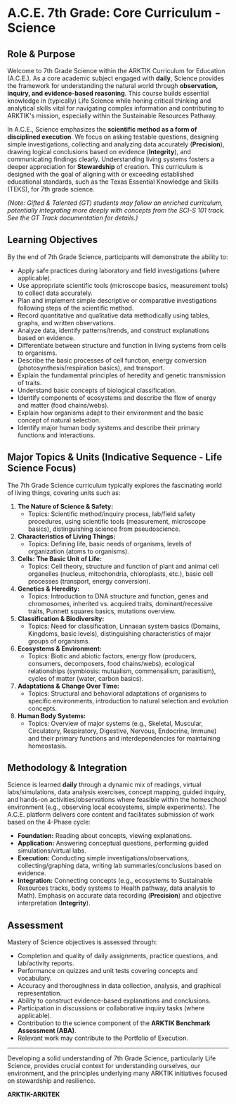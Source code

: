 # A.C.E. 7th Grade: Core Curriculum - Science

## Role & Purpose

Welcome to 7th Grade Science within the ARKTIK Curriculum for Education (A.C.E.). As a core academic subject engaged with **daily**, Science provides the framework for understanding the natural world through **observation, inquiry, and evidence-based reasoning**. This course builds essential knowledge in (typically) Life Science while honing critical thinking and analytical skills vital for navigating complex information and contributing to ARKTIK's mission, especially within the Sustainable Resources Pathway.

In A.C.E., Science emphasizes the **scientific method as a form of disciplined execution**. We focus on asking testable questions, designing simple investigations, collecting and analyzing data accurately (**Precision**), drawing logical conclusions based on evidence (**Integrity**), and communicating findings clearly. Understanding living systems fosters a deeper appreciation for **Stewardship** of creation. This curriculum is designed with the goal of aligning with or exceeding established educational standards, such as the Texas Essential Knowledge and Skills (TEKS), for 7th grade science.

*(Note: Gifted & Talented (GT) students may follow an enriched curriculum, potentially integrating more deeply with concepts from the SCI-S 101 track. See the GT Track documentation for details.)*

## Learning Objectives

By the end of 7th Grade Science, participants will demonstrate the ability to:

*   Apply safe practices during laboratory and field investigations (where applicable).
*   Use appropriate scientific tools (microscope basics, measurement tools) to collect data accurately.
*   Plan and implement simple descriptive or comparative investigations following steps of the scientific method.
*   Record quantitative and qualitative data methodically using tables, graphs, and written observations.
*   Analyze data, identify patterns/trends, and construct explanations based on evidence.
*   Differentiate between structure and function in living systems from cells to organisms.
*   Describe the basic processes of cell function, energy conversion (photosynthesis/respiration basics), and transport.
*   Explain the fundamental principles of heredity and genetic transmission of traits.
*   Understand basic concepts of biological classification.
*   Identify components of ecosystems and describe the flow of energy and matter (food chains/webs).
*   Explain how organisms adapt to their environment and the basic concept of natural selection.
*   Identify major human body systems and describe their primary functions and interactions.

## Major Topics & Units (Indicative Sequence - Life Science Focus)

The 7th Grade Science curriculum typically explores the fascinating world of living things, covering units such as:

1.  **The Nature of Science & Safety:**
    *   Topics: Scientific method/inquiry process, lab/field safety procedures, using scientific tools (measurement, microscope basics), distinguishing science from pseudoscience.
2.  **Characteristics of Living Things:**
    *   Topics: Defining life, basic needs of organisms, levels of organization (atoms to organisms).
3.  **Cells: The Basic Unit of Life:**
    *   Topics: Cell theory, structure and function of plant and animal cell organelles (nucleus, mitochondria, chloroplasts, etc.), basic cell processes (transport, energy conversion).
4.  **Genetics & Heredity:**
    *   Topics: Introduction to DNA structure and function, genes and chromosomes, inherited vs. acquired traits, dominant/recessive traits, Punnett squares basics, mutations overview.
5.  **Classification & Biodiversity:**
    *   Topics: Need for classification, Linnaean system basics (Domains, Kingdoms, basic levels), distinguishing characteristics of major groups of organisms.
6.  **Ecosystems & Environment:**
    *   Topics: Biotic and abiotic factors, energy flow (producers, consumers, decomposers, food chains/webs), ecological relationships (symbiosis: mutualism, commensalism, parasitism), cycles of matter (water, carbon basics).
7.  **Adaptations & Change Over Time:**
    *   Topics: Structural and behavioral adaptations of organisms to specific environments, introduction to natural selection and evolution concepts.
8.  **Human Body Systems:**
    *   Topics: Overview of major systems (e.g., Skeletal, Muscular, Circulatory, Respiratory, Digestive, Nervous, Endocrine, Immune) and their primary functions and interdependencies for maintaining homeostasis.

## Methodology & Integration

Science is learned **daily** through a dynamic mix of readings, virtual labs/simulations, data analysis exercises, concept mapping, guided inquiry, and hands-on activities/observations where feasible within the homeschool environment (e.g., observing local ecosystems, simple experiments). The A.C.E. platform delivers core content and facilitates submission of work based on the 4-Phase cycle:
*   **Foundation:** Reading about concepts, viewing explanations.
*   **Application:** Answering conceptual questions, performing guided simulations/virtual labs.
*   **Execution:** Conducting simple investigations/observations, collecting/graphing data, writing lab summaries/conclusions based on evidence.
*   **Integration:** Connecting concepts (e.g., ecosystems to Sustainable Resources tracks, body systems to Health pathway, data analysis to Math). Emphasis on accurate data recording (**Precision**) and objective interpretation (**Integrity**).

## Assessment

Mastery of Science objectives is assessed through:

*   Completion and quality of daily assignments, practice questions, and lab/activity reports.
*   Performance on quizzes and unit tests covering concepts and vocabulary.
*   Accuracy and thoroughness in data collection, analysis, and graphical representation.
*   Ability to construct evidence-based explanations and conclusions.
*   Participation in discussions or collaborative inquiry tasks (where applicable).
*   Contribution to the science component of the **ARKTIK Benchmark Assessment (ABA)**.
*   Relevant work may contribute to the Portfolio of Execution.

---

Developing a solid understanding of 7th Grade Science, particularly Life Science, provides crucial context for understanding ourselves, our environment, and the principles underlying many ARKTIK initiatives focused on stewardship and resilience.

**ARKTIK-ARKITEK**
